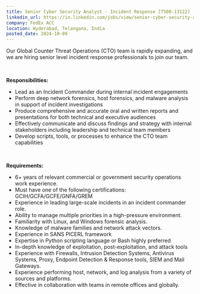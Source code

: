 ```yaml
---
title: Senior Cyber Security Analyst - Incident Response [T500-13122]
linkedin_url: https://in.linkedin.com/jobs/view/senior-cyber-security-analyst-incident-response-t500-13122-at-fedex-acc-3989689604?position=43&pageNum=0&refId=xpn3Z%2BFTfvdh%2Bzun3F9NWw%3D%3D&trackingId=xEpgxXc20HIYb8lf26DyRQ%3D%3D
company: FedEx ACC
location: Hyderabad, Telangana, India
posted_date: 2024-10-09
---
```


<div class="description__text description__text--rich">
<section class="show-more-less-html" data-max-lines="5">
<div class="show-more-less-html__markup show-more-less-html__markup--clamp-after-5 relative overflow-hidden">
<p>Our Global Counter Threat Operations (CTO) team is rapidly expanding, and we are hiring senior level incident response professionals to join our team.</p><p><br/></p><p><strong>Responsibilities:</strong></p><ul><li>Lead as an Incident Commander during internal incident engagements</li><li>Perform deep network forensics, host forensics, and malware analysis in support of incident investigations</li><li>Produce comprehensive and accurate oral and written reports and presentations for both technical and executive audiences</li><li>Effectively communicate and discuss findings and strategy with internal stakeholders including leadership and technical team members</li><li>Develop scripts, tools, or processes to enhance the CTO team capabilities</li></ul><p><br/></p><p><strong>Requirements:</strong></p><ul><li>6+ years of relevant commercial or government security operations work experience.</li><li>Must have one of the following certifications: GCIH/GCFA/GCFE/GNFA/GREM</li><li>Experience in leading large-scale incidents in an incident commander role.</li><li>Ability to manage multiple priorities in a high-pressure environment.</li><li>Familiarity with Linux, and Windows forensic analysis.</li><li>Knowledge of malware families and network attack vectors.</li><li>Experience in SANS PICERL framework</li><li>Expertise in Python scripting language or Bash highly preferred</li><li>In-depth knowledge of exploitation, post-exploitation, and attack tools</li><li>Experience with Firewalls, Intrusion Detection Systems, Antivirus Systems, Proxy, Endpoint Detection &amp; Response tools, SIEM and Mail Gateways.</li><li>Experience performing host, network, and log analysis from a variety of sources and platforms.</li><li>Effective in collaboration with teams in remote offices and globally.</li></ul>
</div>


<!-- --> </section>
</div>
